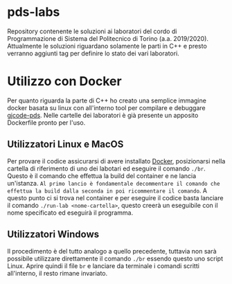 # pds-labs

Repository contenente le soluzioni ai laboratori del cordo di Programmazione di Sistema del Politecnico di Torino (a.a. 2019/2020). Attualmente le soluzioni riguardano solamente le parti in C++ e presto verranno aggiunti tag per definire lo stato dei vari laboratori.

# Utilizzo con Docker

Per quanto riguarda la parte di C++ ho creato una semplice immagine docker basata su linux con all'interno tool per compilare e debuggare [gjcode-pds](https://hub.docker.com/repository/docker/gjcode/gjcode-pds). Nelle cartelle dei laboratori è già presente un apposito Dockerfile pronto per l'uso.

## Utilizzatori Linux e MacOS

Per provare il codice assicurarsi di avere installato [Docker](https://www.docker.com/), posizionarsi nella cartella di riferimento di uno dei labotari ed eseguire il comando  `./br`. Questo è il comando che effettua la build del container e ne lancia un'istanza. `Al primo lancio è fondamentale decommentare il comando che effettua la build dalla seconda in poi ricommentare il comando`. A questo punto ci si trova nel container e per eseguire il codice basta lanciare il comando `./run-lab <nome-cartella>`, questo creerà un eseguibile con il nome specificato ed eseguirà il programma.

## Utilizzatori Windows

Il procedimento è del tutto analogo a quello precedente, tuttavia non sarà possibile utilizzare direttamente il comando `./br` essendo questo uno script Linux. Aprire quindi il file `br` e lanciare da terminale i comandi scritti all'interno, il resto rimane invariato.
